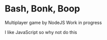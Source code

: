 # Bash, Bonk, Boop
Multiplayer game by NodeJS
Work in progress

I like JavaScript so why not do this
